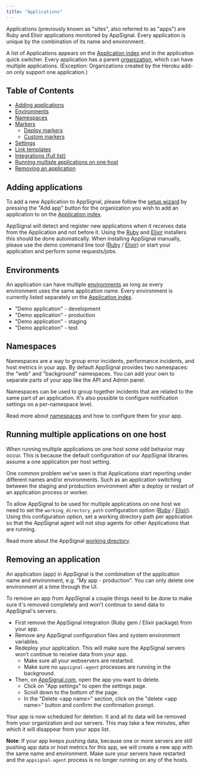 ```yaml
---
title: "Applications"
---
```


Applications (previously known as "sites", also referred to as "apps") are Ruby and Elixir applications monitored by AppSignal. Every application is unique by the combination of its name and environment.

A list of Applications appears on the [Application index] and in the application quick switcher. Every application has a parent [organization](/organization/index.html), which can have multiple applications. (Exception: Organizations created by the Heroku add-on only support one application.)

## Table of Contents

- [Adding applications](#adding-applications)
- [Environments](#environments)
- [Namespaces](namespaces.html)
- [Markers](markers/)
  - [Deploy markers](markers/deploy-markers.html)
  - [Custom markers](markers/custom-markers.html)
- [Settings](settings.html)
- [Link templates](link-templates.html)
- [Integrations (full list)](integrations/)
- [Running multiple applications on one host](#running-multiple-applications-on-one-host)
- [Removing an application](#removing-an-application)

## Adding applications

To add a new Application to AppSignal, please follow the [setup wizard](/getting-started/new-application.html) by pressing the "Add app" button for the organization you wish to add an application to on the [Application index].

AppSignal will detect and register new applications when it receives data from the Application and not before it. Using the [Ruby](/ruby/installation.html) and [Elixir](/elixir/installation.html) installers this should be done automatically. When installing AppSignal manually, please use the demo command line tool ([Ruby](/ruby/command-line/demo.html) / [Elixir](/elixir/command-line/demo.html)) or start your application and perform some requests/jobs.

## Environments

An application can have multiple [environments](/appsignal/terminology.html#environments) as long as every environment uses the same application name. Every environment is currently listed separately on the [Application index].

- "Demo application" - development
- "Demo application" - production
- "Demo application" - staging
- "Demo application" - test

## Namespaces

Namespaces are a way to group error incidents, performance incidents, and host metrics in your app. By default AppSignal provides two namespaces: the "web" and "background" namespaces. You can add your own to separate parts of your app like the API and Admin panel.

Namespaces can be used to group together incidents that are related to the same part of an application. It's also possible to configure notification settings on a per-namespace level.

Read more about [namespaces](namespaces.html) and how to configure them for your app.

## Running multiple applications on one host

When running multiple applications on one host some odd behavior may occur. This is because the default configuration of our AppSignal libraries assume a one application per host setting.

One common problem we've seen is that Applications start reporting under different names and/or environments. Such as an application switching between the staging and production environment after a deploy or restart of an application process or worker.

To allow AppSignal to be used for multiple applications on one host we need to set the `working_directory_path` configuration option ([Ruby](/ruby/configuration/options.html#option-working_directory_path) / [Elixir](/elixir/configuration/options.html#option-working_directory_path)). Using this configuration option, set a working directory path per application so that the AppSignal agent will not stop agents for other Applications that are running.

Read more about the AppSignal [working directory](/appsignal/how-appsignal-operates.html#working-directory).

## Removing an application

An application (app) in AppSignal is the combination of the application name and environment, e.g. "My app - production". You can only delete one environment at a time through the UI.

To remove an app from AppSignal a couple things need to be done to make sure it's removed completely and won't continue to send data to AppSignal's servers.

- First remove the AppSignal integration (Ruby gem / Elixir package) from your app.
- Remove any AppSignal configuration files and system environment variables.
- Redeploy your application. This will make sure the AppSignal servers won't continue to receive data from your app.
  - Make sure all your webservers are restarted.
  - Make sure no `appsignal-agent` processes are running in the background.
- Then, on [AppSignal.com](https://appsignal.com/accounts), open the app you want to delete.
  - Click on "App settings" to open the settings page.
  - Scroll down to the bottom of the page.
  - In the "Delete &lt;app name&gt;" section, click on the "delete &lt;app name&gt;" button and confirm the confirmation prompt.

Your app is now scheduled for deletion. It and all its data will be removed from your organization and our servers. This may take a few minutes, after which it will disappear from your apps list.

**Note**: If your app keeps pushing data, because one or more servers are still pushing app data or host metrics for this app, we will create a new app with the same name and environment. Make sure your servers have restarted and the `appsignal-agent` process is no longer running on any of the hosts.

[Application index]: https://appsignal.com/accounts
